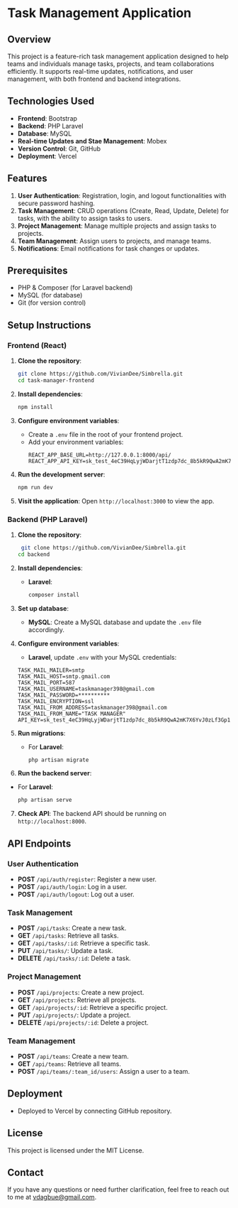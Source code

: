 # Task Management Application

## Overview

This project is a feature-rich task management application designed to help teams and individuals manage tasks, projects, and team collaborations efficiently. It supports real-time updates, notifications, and user management, with both frontend and backend integrations.

## Technologies Used

- **Frontend**: Bootstrap
- **Backend**: PHP Laravel
- **Database**: MySQL
- **Real-time Updates and Stae Management**: Mobex
- **Version Control**: Git, GitHub
- **Deployment**: Vercel

## Features

1. **User Authentication**: Registration, login, and logout functionalities with secure password hashing.
2. **Task Management**: CRUD operations (Create, Read, Update, Delete) for tasks, with the ability to assign tasks to users.
3. **Project Management**: Manage multiple projects and assign tasks to projects.
4. **Team Management**: Assign users to projects, and manage teams.
5. **Notifications**: Email notifications for task changes or updates.

## Prerequisites

- PHP & Composer (for Laravel backend)
- MySQL (for database)
- Git (for version control)

## Setup Instructions

### Frontend (React)

1. **Clone the repository**:
   ```bash
   git clone https://github.com/VivianDee/Simbrella.git
   cd task-manager-frontend
   ```

2. **Install dependencies**:
   ```bash
   npm install
   ```

3. **Configure environment variables**:
   - Create a `.env` file in the root of your frontend project.
   - Add your environment variables:
     ```env
     REACT_APP_BASE_URL=http://127.0.0.1:8000/api/
     REACT_APP_API_KEY=sk_test_4eC39HqLyjWDarjtT1zdp7dc_8b5kR9QwA2mK7X6YvJ0zLf3Gp1N8cT4Ue9G7O2W8P9H0yR1tQ6xF3L5Vb2Z9J7U
     ```

4. **Run the development server**:
   ```bash
   npm run dev
   ```

5. **Visit the application**: Open `http://localhost:3000` to view the app.

### Backend (PHP Laravel)

1. **Clone the repository**:
   ```bash
    git clone https://github.com/VivianDee/Simbrella.git
   cd backend
   ```

2. **Install dependencies**:
   - **Laravel**:
     ```bash
     composer install
     ```

3. **Set up database**:
   - **MySQL**: Create a MySQL database and update the `.env` file accordingly.

4. **Configure environment variables**:
    - **Laravel**, update `.env` with your MySQL credentials:
     ```env
     TASK_MAIL_MAILER=smtp
     TASK_MAIL_HOST=smtp.gmail.com
     TASK_MAIL_PORT=587
     TASK_MAIL_USERNAME=taskmanager398@gmail.com
     TASK_MAIL_PASSWORD=**********
     TASK_MAIL_ENCRYPTION=ssl
     TASK_MAIL_FROM_ADDRESS=taskmanager398@gmail.com
     TASK_MAIL_FROM_NAME="TASK MANAGER"
     API_KEY=sk_test_4eC39HqLyjWDarjtT1zdp7dc_8b5kR9QwA2mK7X6YvJ0zLf3Gp1N8cT4Ue9G7O2W8P9H0yR1tQ6xF3L5Vb2Z9J7U
     ```

5. **Run migrations**:
   - For **Laravel**:
     ```bash
     php artisan migrate
     ```

6. **Run the backend server**:
- For **Laravel**:
     ```bash
     php artisan serve
     ```

7. **Check API**: The backend API should be running on `http://localhost:8000`.


## API Endpoints

### User Authentication
- **POST** `/api/auth/register`: Register a new user.
- **POST** `/api/auth/login`: Log in a user.
- **POST** `/api/auth/logout`: Log out a user.

### Task Management
- **POST** `/api/tasks`: Create a new task.
- **GET** `/api/tasks`: Retrieve all tasks.
- **GET** `/api/tasks/:id`: Retrieve a specific task.
- **PUT** `/api/tasks/`: Update a task.
- **DELETE** `/api/tasks/:id`: Delete a task.

### Project Management
- **POST** `/api/projects`: Create a new project.
- **GET** `/api/projects`: Retrieve all projects.
- **GET** `/api/projects/:id`: Retrieve a specific project.
- **PUT** `/api/projects/`: Update a project.
- **DELETE** `/api/projects/:id`: Delete a project.

### Team Management
- **POST** `/api/teams`: Create a new team.
- **GET** `/api/teams`: Retrieve all teams.
- **POST** `/api/teams/:team_id/users`: Assign a user to a team.

## Deployment

   - Deployed to Vercel by connecting GitHub repository.

## License

This project is licensed under the MIT License.

## Contact

If you have any questions or need further clarification, feel free to reach out to me at vdagbue@gmail.com.
